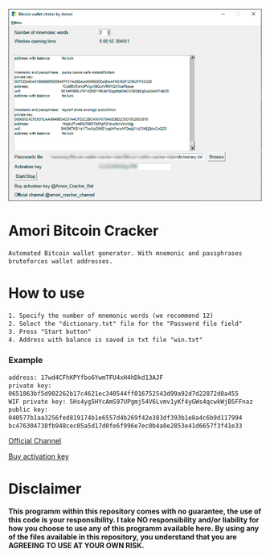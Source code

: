 ![Imgur](bc.png)


# Amori Bitcoin Cracker
```
Automated Bitcoin wallet generator. With mnemonic and passphrases bruteforces wallet addresses.

```

# How to use
```
1. Specify the number of mnemonic words (we recommend 12)
2. Select the "dictionary.txt" file for the "Password file field"
3. Press "Start button"
4. Address with balance is saved in txt file "win.txt"
```

### Example
```
address: 17wd4CFhKPYfbo6YwmTFU4xH4hDkd13AJF
private key: 0651863bf5d902262b17c4621ec340544ff016752543d99a92d7d22872d8a455
WIF private key: 5Hs4yg5HYcAmS97UPgmj54V6Lvmv1yKf4yGWs4qcwkWjB5FFnaz
public key: 040577b1aa3256fed819174b1e6557d4b269f42e383df393b1e8a4c6b9d117994
bc476304738fb948cec05a5d17d0fe6f996e7ec0b4a8e2853e41d6657f3f41e33

```

[Official Channel](https://t.me/amori_cracker_channel)

[Buy activation key](https://t.me/Amori_Cracker_Bot)

# Disclaimer

**This programm within this repository comes with no guarantee, the use of this code is your responsibility. I take NO responsibility and/or liability for how you choose to use any of this programm available here. By using any of the files available in this repository, you understand that you are AGREEING TO USE AT YOUR OWN RISK.**


